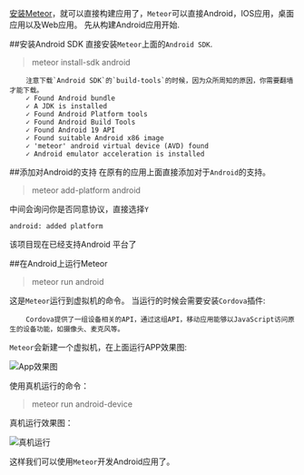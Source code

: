 [安装Meteor](http://www.jianshu.com/p/183185d2b9b1)，就可以直接构建应用了，`Meteor`可以直接Android，IOS应用，桌面应用以及Web应用。
先从构建Android应用开始.

##安装Android SDK
直接安装`Meteor`上面的`Android SDK`.
>meteor install-sdk android

```
    注意下载`Android SDK`的`build-tools`的时候，因为众所周知的原因，你需要翻墙才能下载。
    ✓ Found Android bundle
    ✓ A JDK is installed
    ✓ Found Android Platform tools
    ✓ Found Android Build Tools
    ✓ Found Android 19 API
    ✓ Found suitable Android x86 image
    ✓ 'meteor' android virtual device (AVD) found
    ✓ Android emulator acceleration is installed
```

##添加对Android的支持
在原有的应用上面直接添加对于`Android`的支持。
>meteor add-platform android

中间会询问你是否同意协议，直接选择`Y`
```    
android: added platform
```
该项目现在已经支持Android 平台了

##在Android上运行Meteor

>meteor run android 

这是`Meteor`运行到虚拟机的命令。
当运行的时候会需要安装`Cordova`插件:
```
    Cordova提供了一组设备相关的API，通过这组API，移动应用能够以JavaScript访问原生的设备功能，如摄像头、麦克风等。
```
`Meteor`会新建一个虚拟机，在上面运行APP效果图:

![App效果图](http://upload-images.jianshu.io/upload_images/22188-9155269efa386af7.png?imageMogr2/auto-orient/strip%7CimageView2/2/w/1240)


使用真机运行的命令：
>meteor run android-device

真机运行效果图：

![真机运行](http://upload-images.jianshu.io/upload_images/22188-57ca0538b7d2644f.jpeg?imageMogr2/auto-orient/strip%7CimageView2/2/w/1240)

这样我们可以使用`Meteor`开发Android应用了。

